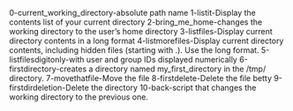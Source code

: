 0-current_working_directory-absolute path name
1-listit-Display the contents list of your current directory
2-bring_me_home-changes the working directory to the user’s home directory
3-listfiles-Display current directory contents in a long format
4-listmorefiles-Display current directory contents, including hidden files (starting with .). Use the long format.
5-listfilesdigitonly-with user and group IDs displayed numerically
6-firstdirectory-creates a directory named my_first_directory in the /tmp/ directory.
7-movethatfile-Move the file
8-firstdelete-Delete the file betty
9-firstdirdeletion-Delete the directory
10-back-script that changes the working directory to the previous one.
